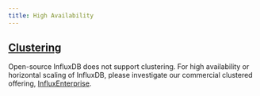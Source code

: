 ```yaml
---
title: High Availability
---
```


## [Clustering](/influxdb/v1.3/high_availability/clusters/)
Open-source InfluxDB does not support clustering.
For high availability or horizontal scaling of InfluxDB, please investigate our
commercial clustered offering,
[InfluxEnterprise](https://portal.influxdata.com/).

